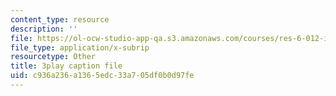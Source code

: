 ```yaml
---
content_type: resource
description: ''
file: https://ol-ocw-studio-app-qa.s3.amazonaws.com/courses/res-6-012-introduction-to-probability-spring-2018/c936a236a1365edc33a705df0b0d97fe_VJhDWandNwc.srt
file_type: application/x-subrip
resourcetype: Other
title: 3play caption file
uid: c936a236-a136-5edc-33a7-05df0b0d97fe
---
```

